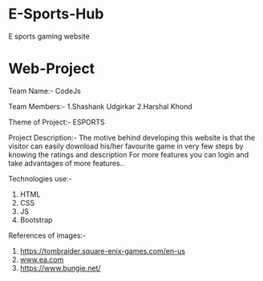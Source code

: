 # E-Sports-Hub
E sports gaming website
# Web-Project
Team Name:- CodeJs

Team Members:- 1.Shashank Udgirkar
               2.Harshal Khond
               
Theme of Project:- ESPORTS

Project Description:- 
            The motive behind developing this website is that the visitor can easily download his/her favourite game in very few steps by knowing the ratings and description
            For more features you can login and take advantages of more features..
            
Technologies use:-
1. HTML
2. CSS
3. JS
4. Bootstrap

References of images:-

1. https://tombraider.square-enix-games.com/en-us
2. www.ea.com
3. https://www.bungie.net/
